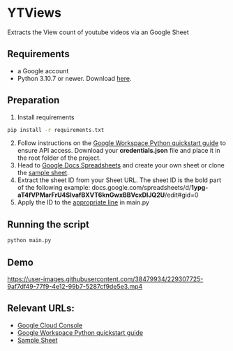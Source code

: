 # YTViews
Extracts the View count of youtube videos via an Google Sheet

## Requirements
- a Google account
- Python 3.10.7 or newer. Download [here](https://www.python.org/).

## Preparation
1. Install requirements
```sh
pip install -r requirements.txt
```
2. Follow instructions on the [Google Workspace Python quickstart guide](https://developers.google.com/docs/api/quickstart/python) to ensure API access. Download your **credentials.json** file and place it in the root folder of the project.
3. Head to [Google Docs Spreadsheets](https://docs.google.com/spreadsheets/) and create your own sheet or clone the [sample sheet](https://docs.google.com/spreadsheets/d/1ypg-aT4fVPMarFrU4SlvafBXVT6knGwxBBVcxDlJQ2U).
4. Extract the sheet ID from your Sheet URL. The sheet ID is the bold part of the following example: docs.google.com/spreadsheets/d/**1ypg-aT4fVPMarFrU4SlvafBXVT6knGwxBBVcxDlJQ2U**/edit#gid=0
5. Apply the ID to the [appropriate line](https://github.com/ThatH4tGuy/YTViews/blob/927d1d420be0cfbf03f51d6d3815c5824f986f3e/main.py#L14) in main.py

## Running the script
```sh
python main.py
```
## Demo

https://user-images.githubusercontent.com/38479934/229307725-9af7df49-77f9-4e12-99b7-5287cf9de5e3.mp4


## Relevant URLs:
* [Google Cloud Console](https://console.cloud.google.com/)
* [Google Workspace Python quickstart guide](https://developers.google.com/docs/api/quickstart/python)
* [Sample Sheet](https://docs.google.com/spreadsheets/d/1ypg-aT4fVPMarFrU4SlvafBXVT6knGwxBBVcxDlJQ2U)
